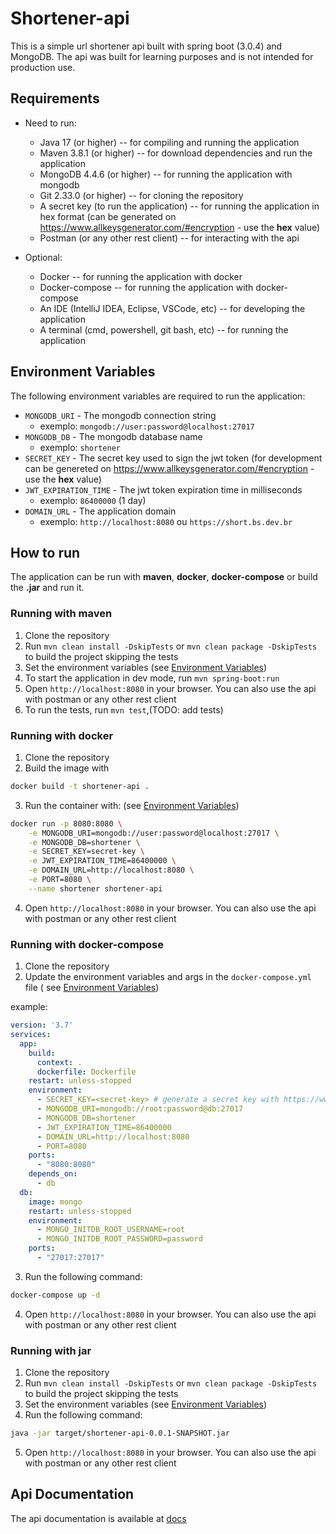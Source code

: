# Shortener-api

This is a simple url shortener api built with spring boot (3.0.4) and MongoDB. The api was built for learning purposes
and is not intended for production use.

## Requirements

- Need to run:
    - Java 17 (or higher) -- for compiling and running the application
    - Maven 3.8.1 (or higher) -- for download dependencies and run the application
    - MongoDB 4.4.6 (or higher) -- for running the application with mongodb
    - Git 2.33.0 (or higher) -- for cloning the repository
    - A secret key (to run the application) -- for running the application in hex format (can be generated
      on https://www.allkeysgenerator.com/#encryption - use the **hex** value)
    - Postman (or any other rest client) -- for interacting with the api

- Optional:
    - Docker -- for running the application with docker
    - Docker-compose -- for running the application with docker-compose
    - An IDE (IntelliJ IDEA, Eclipse, VSCode, etc) -- for developing the application
    - A terminal (cmd, powershell, git bash, etc) -- for running the application

## Environment Variables

The following environment variables are required to run the application:

- `MONGODB_URI` - The mongodb connection string
    - exemplo: `mongodb://user:password@localhost:27017`
- `MONGODB_DB` - The mongodb database name
    - exemplo: `shortener`
- `SECRET_KEY` - The secret key used to sign the jwt token (for development can be genereted
  on https://www.allkeysgenerator.com/#encryption - use the **hex** value)
- `JWT_EXPIRATION_TIME` - The jwt token expiration time in milliseconds
    - exemplo: `86400000` (1 day)
- `DOMAIN_URL` - The application domain
    - exemplo: `http://localhost:8080` ou `https://short.bs.dev.br`

## How to run

The application can be run with **maven**, **docker**, **docker-compose** or build the **.jar** and run it.

### Running with maven

1. Clone the repository
2. Run `mvn clean install -DskipTests` or `mvn clean package -DskipTests` to build the project skipping the tests
3. Set the environment variables (see [Environment Variables](#environment-variables))
3. To start the application in dev mode, run `mvn spring-boot:run`
4. Open `http://localhost:8080` in your browser. You can also use the api with postman or any other rest client
5. To run the tests, run `mvn test`,(TODO: add tests)

### Running with docker

1. Clone the repository
2. Build the image with

```bash
docker build -t shortener-api . 
```

3. Run the container with: (see [Environment Variables](#environment-variables))

```bash
docker run -p 8080:8080 \
    -e MONGODB_URI=mongodb://user:password@localhost:27017 \
    -e MONGODB_DB=shortener \
    -e SECRET_KEY=secret-key \
    -e JWT_EXPIRATION_TIME=86400000 \
    -e DOMAIN_URL=http://localhost:8080 \
    -e PORT=8080 \
    --name shortener shortener-api
```

4. Open `http://localhost:8080` in your browser. You can also use the api with postman or any other rest client

### Running with docker-compose

1. Clone the repository
2. Update the environment variables and args in the `docker-compose.yml` file (
   see [Environment Variables](#environment-variables))

example:

```yaml
version: '3.7'
services:
  app:
    build:
      context: .
      dockerfile: Dockerfile
    restart: unless-stopped
    environment:
      - SECRET_KEY=<secret-key> # generate a secret key with https://www.allkeysgenerator.com/#encryption - use the hex value
      - MONGODB_URI=mongodb://root:password@db:27017
      - MONGODB_DB=shortener
      - JWT_EXPIRATION_TIME=86400000
      - DOMAIN_URL=http://localhost:8080
      - PORT=8080
    ports:
      - "8080:8080"
    depends_on:
      - db
  db:
    image: mongo
    restart: unless-stopped
    environment:
      - MONGO_INITDB_ROOT_USERNAME=root
      - MONGO_INITDB_ROOT_PASSWORD=password
    ports:
      - "27017:27017"

```

3. Run the following command:

```bash
docker-compose up -d
```

4. Open `http://localhost:8080` in your browser. You can also use the api with postman or any other rest client

### Running with jar

1. Clone the repository
2. Run `mvn clean install -DskipTests` or `mvn clean package -DskipTests` to build the project skipping the tests
3. Set the environment variables (see [Environment Variables](#environment-variables))
4. Run the following command:

```bash
java -jar target/shortener-api-0.0.1-SNAPSHOT.jar
```

5. Open `http://localhost:8080` in your browser. You can also use the api with postman or any other rest client

## Api Documentation

The api documentation is available at [docs](http://localhost:8080/api/swagger-ui/index.html)
